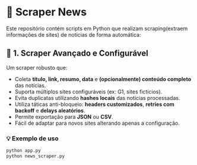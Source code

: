 # 📰 Scraper News

Este repositório contém scripts em Python que realizam scraping(extraem informações de sites) de notícias de forma automática:

## 🔧 1. Scraper Avançado e Configurável

Um scraper robusto que:

- Coleta **título, link, resumo, data** e **(opcionalmente) conteúdo completo** das notícias.
- Suporta múltiplos sites configuráveis (ex: G1, sites fictícios).
- Evita duplicatas utilizando **hashes locais** das notícias processadas.
- Utiliza táticas anti-bloqueio: **headers customizados**, **retries com backoff** e **delays aleatórios**.
- Permite exportação para **JSON** ou **CSV**.
- Fácil de adaptar para novos sites alterando apenas a configuração.

### 💡 Exemplo de uso

```bash
python app.py
python news_scraper.py
